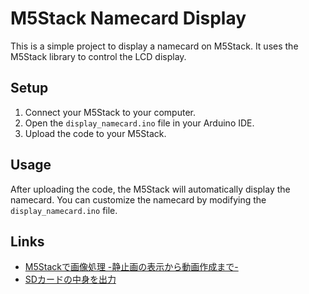  # M5Stack Namecard Display

 This is a simple project to display a namecard on M5Stack. It uses the M5Stack library to control the LCD display.

 ## Setup

 1. Connect your M5Stack to your computer.
 2. Open the `display_namecard.ino` file in your Arduino IDE.
 3. Upload the code to your M5Stack.

 ## Usage

 After uploading the code, the M5Stack will automatically display the namecard. You can customize the namecard by modifying the `display_namecard.ino` file.

## Links

- [M5Stackで画像処理 -静止画の表示から動画作成まで-](https://cpp-learning.com/m5stack_image/#M5Stack-2)
- [SDカードの中身を出力](https://m5stack-build.hatenablog.com/entry/2019/10/18/233310)
